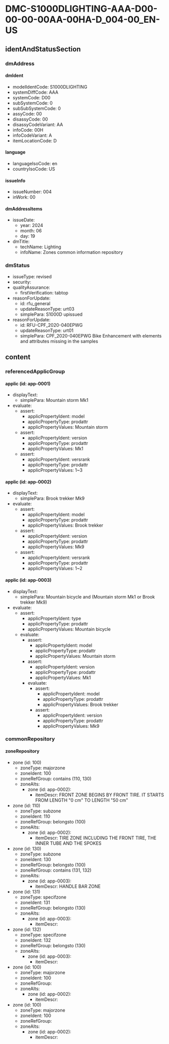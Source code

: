 # DMC-S1000DLIGHTING-AAA-D00-00-00-00AA-00HA-D_004-00_EN-US

## identAndStatusSection

### dmAddress

#### dmIdent

*   modelIdentCode: S1000DLIGHTING
*   systemDiffCode: AAA
*   systemCode: D00
*   subSystemCode: 0
*   subSubSystemCode: 0
*   assyCode: 00
*   disassyCode: 00
*   disassyCodeVariant: AA
*   infoCode: 00H
*   infoCodeVariant: A
*   itemLocationCode: D

#### language

*   languageIsoCode: en
*   countryIsoCode: US

#### issueInfo

*   issueNumber: 004
*   inWork: 00

#### dmAddressItems

*   issueDate:
    *   year: 2024
    *   month: 06
    *   day: 19
*   dmTitle:
    *   techName: Lighting
    *   infoName: Zones common information repository

### dmStatus

*   issueType: revised
*   security: 
*   qualityAssurance:
    *   firstVerification: tabtop
*   reasonForUpdate:
    *   id: rfu_general
    *   updateReasonType: urt03
    *   simplePara: S1000D upissued
*   reasonForUpdate:
    *   id: RFU-CPF_2020-040EPWG
    *   updateReasonType: urt01
    *   simplePara: CPF_2020-040EPWG Bike Enhancement with elements and attributes missing in the samples

## content

### referencedApplicGroup

#### applic (id: app-0001)

*   displayText:
    *   simplePara: Mountain storm Mk1
*   evaluate:
    *   assert:
        *   applicPropertyIdent: model
        *   applicPropertyType: prodattr
        *   applicPropertyValues: Mountain storm
    *   assert:
        *   applicPropertyIdent: version
        *   applicPropertyType: prodattr
        *   applicPropertyValues: Mk1
    *   assert:
        *   applicPropertyIdent: versrank
        *   applicPropertyType: prodattr
        *   applicPropertyValues: 1~3

#### applic (id: app-0002)

*   displayText:
    *   simplePara: Brook trekker Mk9
*   evaluate:
    *   assert:
        *   applicPropertyIdent: model
        *   applicPropertyType: prodattr
        *   applicPropertyValues: Brook trekker
    *   assert:
        *   applicPropertyIdent: version
        *   applicPropertyType: prodattr
        *   applicPropertyValues: Mk9
    *   assert:
        *   applicPropertyIdent: versrank
        *   applicPropertyType: prodattr
        *   applicPropertyValues: 1~2

#### applic (id: app-0003)

*   displayText:
    *   simplePara: Mountain bicycle and (Mountain storm Mk1 or Brook trekker Mk9)
*   evaluate:
    *   assert:
        *   applicPropertyIdent: type
        *   applicPropertyType: prodattr
        *   applicPropertyValues: Mountain bicycle
    *   evaluate:
        *   assert:
            *   applicPropertyIdent: model
            *   applicPropertyType: prodattr
            *   applicPropertyValues: Mountain storm
        *   assert:
            *   applicPropertyIdent: version
            *   applicPropertyType: prodattr
            *   applicPropertyValues: Mk1
        *   evaluate:
            *   assert:
                *   applicPropertyIdent: model
                *   applicPropertyType: prodattr
                *   applicPropertyValues: Brook trekker
            *   assert:
                *   applicPropertyIdent: version
                *   applicPropertyType: prodattr
                *   applicPropertyValues: Mk9

### commonRepository

#### zoneRepository

*   zone (id: 100)
    *   zoneType: majorzone
    *   zoneIdent: 100
    *   zoneRefGroup: contains (110, 130)
    *   zoneAlts:
        *   zone (id: app-0002):
            *   itemDescr: FRONT ZONE BEGINS BY FRONT TIRE. IT STARTS FROM LENGTH "0 cm" TO LENGTH "50 cm"
*   zone (id: 110)
    *   zoneType: subzone
    *   zoneIdent: 110
    *   zoneRefGroup: belongsto (100)
    *   zoneAlts:
        *   zone (id: app-0002):
            *   itemDescr: TIRE ZONE INCLUDING THE FRONT TIRE, THE INNER TUBE AND THE SPOKES
*   zone (id: 130)
    *   zoneType: subzone
    *   zoneIdent: 130
    *   zoneRefGroup: belongsto (100)
    *   zoneRefGroup: contains (131, 132)
    *   zoneAlts:
        *   zone (id: app-0003):
            *   itemDescr: HANDLE BAR ZONE
*   zone (id: 131)
    *   zoneType: specifzone
    *   zoneIdent: 131
    *   zoneRefGroup: belongsto (130)
    *   zoneAlts:
        *   zone (id: app-0003):
            *   itemDescr: 
*   zone (id: 132)
    *   zoneType: specifzone
    *   zoneIdent: 132
    *   zoneRefGroup: belongsto (130)
    *   zoneAlts:
        *   zone (id: app-0003):
            *   itemDescr: 
*   zone (id: 100)
    *   zoneType: majorzone
    *   zoneIdent: 100
    *   zoneRefGroup: 
    *   zoneAlts:
        *   zone (id: app-0002):
            *   itemDescr: 
*   zone (id: 100)
    *   zoneType: majorzone
    *   zoneIdent: 100
    *   zoneRefGroup: 
    *   zoneAlts:
        *   zone (id: app-0002):
            *   itemDescr: